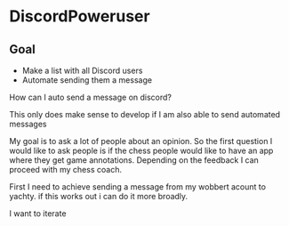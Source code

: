 # DiscordPoweruser

## Goal

- Make a list with all Discord users
- Automate sending them a message 

How can I auto send a message on discord?

This only does make sense to develop if I am also able to send automated messages 

My goal is to ask a lot of people about an opinion. So the first question I would like to ask people is if the chess people would like to have an app where they get game annotations. Depending on the feedback I can proceed with my chess coach.

First I need to achieve sending a message from my wobbert acount to yachty. if this works out i can do it more broadly.

I want to iterate 

